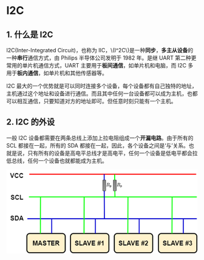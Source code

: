 # I2C

## 1. 什么是 I2C

I2C(Inter-Integrated Circuit)，也称为 IIC，\\(I^2C\\)是一种**同步**，**多主从设备**的一种**串行**通信方式，由 Philips 半导体公司发明于 1982 年。是继 UART 第二种更常用的单片机通信方式，UART 主要用于**板间通信**，如单片机和电脑，而 I2C 多用于**板内通信**，如单片机和其他传感器等。

I2C 最大的一个优势就是可以同时连接多个设备，每个设备都有自己独特的地址，主机通过这个地址和设备进行通信。而且其中任何一台设备都可以成为主机，也都可以相互通信，只要知道对方的地址即可。但任意时刻只能有一个主机。

## 2. I2C 的外设

一般 I2C 设备都需要在两条总线上添加上拉电阻组成一个**开漏电路**。由于所有的 SCL 都接在一起，所有的 SDA 都接在一起，因此，各个设备之间是‘与’关系。也就是说，只有所有的设备是高电平总线才是高电平，任何一个设备是低电平都会拉低总线，任何一个设备也就都能成为主机。

![I2C Bus](Images/0-1.png)
